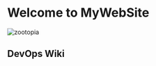 # Welcome to MyWebSite

![zootopia](http://github.com/Black-Gold/MyNotes/raw/master/docs/images/come_on_zootopia.jpg)

## DevOps Wiki

